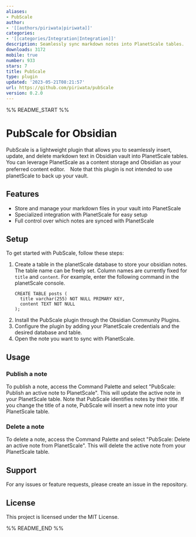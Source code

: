 ```yaml
---
aliases:
- PubScale
author:
- '[[authors/piriwata|piriwata]]'
categories:
- '[[categories/Integration|Integration]]'
description: Seamlessly sync markdown notes into PlanetScale tables.
downloads: 3172
mobile: true
number: 933
stars: 7
title: PubScale
type: plugin
updated: '2023-05-21T08:21:57'
url: https://github.com/piriwata/pubScale
version: 0.2.0
---
```


%% README_START %%


# PubScale for Obsidian

PubScale is a lightweight plugin that allows you to seamlessly insert, update, and delete markdown text in Obsidian vault into PlanetScale tables. You can leverage PlanetScale as a content storage and Obsidian as your preferred content editor.　Note that this plugin is not intended to use planetScale to back up your vault.

## Features

- Store and manage your markdown files in your vault into PlanetScale
- Specialized integration with PlanetScale for easy setup
- Full control over which notes are synced with PlanetScale

## Setup

To get started with PubScale, follow these steps:

1. Create a table in the planetScale database to store your obsidian notes. The table name can be freely set. Column names are currently fixed for `title` and `content`.
   For example, enter the following command in the planetScale console. 
   ```
   CREATE TABLE posts (
     title varchar(255) NOT NULL PRIMARY KEY,
     content TEXT NOT NULL
   );
   ```
2. Install the PubScale plugin through the Obsidian Community Plugins.
3. Configure the plugin by adding your PlanetScale credentials and the desired database and table.
4. Open the note you want to sync with PlanetScale.

## Usage

### Publish a note

To publish a note, access the Command Palette and select "PubScale: Publish an active note to PlanetScale". This will update the active note in your PlanetScale table. Note that PubScale identifies notes by their title. If you change the title of a note, PubScale will insert a new note into your PlanetScale table.

### Delete a note

To delete a note, access the Command Palette and select "PubScale: Delete an active note from PlanetScale". This will delete the active note from your PlanetScale table.

## Support

For any issues or feature requests, please create an issue in the repository.

## License

This project is licensed under the MIT License.


%% README_END %%